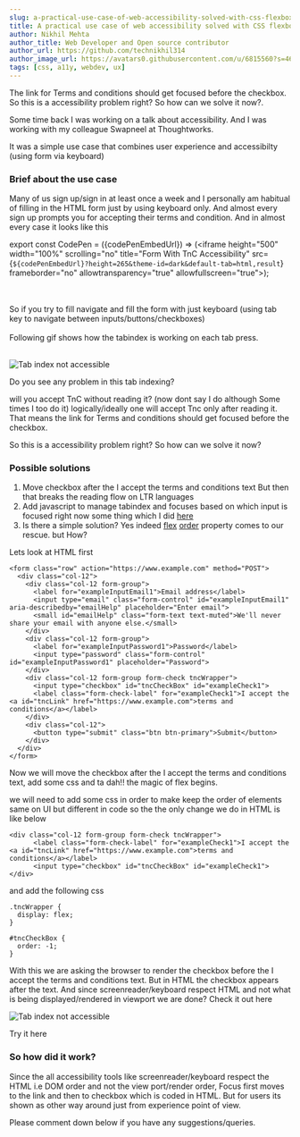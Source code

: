```yaml
---
slug: a-practical-use-case-of-web-accessibility-solved-with-css-flexbox
title: A practical use case of web accessibility solved with CSS flexbox
author: Nikhil Mehta
author_title: Web Developer and Open source contributor
author_url: https://github.com/technikhil314
author_image_url: https://avatars0.githubusercontent.com/u/6815560?s=460&u=9dfdf0cd916a97fc0f6b85ad9e6a55843c9ffe1b&v=4
tags: [css, a11y, webdev, ux]
---
```


The link for Terms and conditions should get focused before the checkbox.
So this is a accessibility problem right?
So how can we solve it now?.

<!--truncate-->

Some time back I was working on a talk about accessibility. And I was working with my colleague Swapneel at Thoughtworks.

It was a simple use case that combines user experience and accessibilty (using form via keyboard)

### Brief about the use case

Many of us sign up/sign in at least once a week and I personally am habitual of filling in the HTML form just by using keyboard only. And almost every sign up prompts you for accepting their terms and condition.
And in almost every case it looks like this

export const CodePen = ({codePenEmbedUrl}) => (<iframe height="500" width="100%" scrolling="no" title="Form With TnC Accessibility" src={`${codePenEmbedUrl}?height=265&theme-id=dark&default-tab=html,result`} frameborder="no" allowtransparency="true" allowfullscreen="true"></iframe>);

<CodePen codePenEmbedUrl="https://codepen.io/nikhil-001mehta/embed/RwrZyXz"></CodePen>

<br/>
<br/>
So if you try to fill navigate and fill the form with just keyboard (using tab key to navigate between inputs/buttons/checkboxes)
<br />
<br />
Following gif shows how the tabindex is working on each tab press.
<br />
<br />

![Tab index not accessible](https://res.cloudinary.com/practicaldev/image/fetch/s--2qq02BHT--/c_limit%2Cf_auto%2Cfl_progressive%2Cq_66%2Cw_880/https://dev-to-uploads.s3.amazonaws.com/i/xarwch61vqdtho2o3pwb.gif)

Do you see any problem in this tab indexing?

will you accept TnC without reading it? (now dont say I do although Some times I too do it) logically/ideally one will accept Tnc only after reading it. That means the link for Terms and conditions should get focused before the checkbox.

So this is a accessibility problem right?
So how can we solve it now?

### Possible solutions

<ol>
    <li>
        Move checkbox after the I accept the terms and conditions text But then that breaks the reading flow on LTR languages
    </li>
    <li>
        Add javascript to manage tabindex and focuses based on which input is focused right now some thing which I did <a href="https://codepen.io/nikhil-001mehta/pen/PoZKaBW">here</a>
    </li>
    <li>
        Is there a simple solution? Yes indeed <a href="https://css-tricks.com/snippets/css/a-guide-to-flexbox/">flex</a> <a href="https://developer.mozilla.org/en-US/docs/Web/CSS/order">order</a> property comes to our rescue. but How?
    </li>
</ol>

Lets look at HTML first

```
<form class="row" action="https://www.example.com" method="POST">
  <div class="col-12">
    <div class="col-12 form-group">
      <label for="exampleInputEmail1">Email address</label>
      <input type="email" class="form-control" id="exampleInputEmail1" aria-describedby="emailHelp" placeholder="Enter email">
      <small id="emailHelp" class="form-text text-muted">We'll never share your email with anyone else.</small>
    </div>
    <div class="col-12 form-group">
      <label for="exampleInputPassword1">Password</label>
      <input type="password" class="form-control" id="exampleInputPassword1" placeholder="Password">
    </div>
    <div class="col-12 form-group form-check tncWrapper">
      <input type="checkbox" id="tncCheckBox" id="exampleCheck1">
      <label class="form-check-label" for="exampleCheck1">I accept the <a id="tncLink" href="https://www.example.com">terms and conditions</a></label>
    </div>
    <div class="col-12">
      <button type="submit" class="btn btn-primary">Submit</button>
    </div>
  </div>
</form>
```

Now we will move the checkbox after the I accept the terms and conditions text, add some css and ta dah!! the magic of flex begins.

we will need to add some css in order to make keep the order of elements same on UI but different in code so the the only change we do in HTML is like below

```
<div class="col-12 form-group form-check tncWrapper">
      <label class="form-check-label" for="exampleCheck1">I accept the <a id="tncLink" href="https://www.example.com">terms and conditions</a></label>
      <input type="checkbox" id="tncCheckBox" id="exampleCheck1">
</div>
```

and add the following css

```
.tncWrapper {
  display: flex;
}

#tncCheckBox {
  order: -1;
}
```

With this we are asking the browser to render the checkbox before the I accept the terms and conditions text. But in HTML the checkbox appears after the text. And since screenreader/keyboard respect HTML and not what is being displayed/rendered in viewport we are done?
Check it out here

![Tab index not accessible](https://res.cloudinary.com/practicaldev/image/fetch/s--msiPBzcH--/c_limit%2Cf_auto%2Cfl_progressive%2Cq_66%2Cw_880/https://dev-to-uploads.s3.amazonaws.com/i/kg6qwt9rmcsqzydx1wls.gif)

Try it here

<CodePen codePenEmbedUrl="https://codepen.io/nikhil-001mehta/embed/abdyKxg"></CodePen>

### So how did it work?

Since the all accessibility tools like screenreader/keyboard respect the HTML i.e DOM order and not the view port/render order, Focus first moves to the link and then to checkbox which is coded in HTML. But for users its shown as other way around just from experience point of view.

Please comment down below if you have any suggestions/queries.
